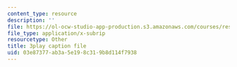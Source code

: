 ```yaml
---
content_type: resource
description: ''
file: https://ol-ocw-studio-app-production.s3.amazonaws.com/courses/res-9-003-brains-minds-and-machines-summer-course-summer-2015/03e87377ab3a5e198c319b8d114f7938_2304728.vtt
file_type: application/x-subrip
resourcetype: Other
title: 3play caption file
uid: 03e87377-ab3a-5e19-8c31-9b8d114f7938
---
```

